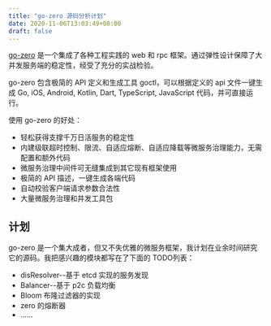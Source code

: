```yaml
---
title: "go-zero 源码分析计划"
date: 2020-11-06T13:03:49+08:00
draft: false
---
```


[go-zero](https://github.com/tal-tech/go-zero) 是一个集成了各种工程实践的 web 和 rpc 框架。通过弹性设计保障了大并发服务端的稳定性，经受了充分的实战检验。

go-zero 包含极简的 API 定义和生成工具 goctl，可以根据定义的 api 文件一键生成 Go, iOS, Android, Kotlin, Dart, TypeScript, JavaScript 代码，并可直接运行。

使用 go-zero 的好处：

- 轻松获得支撑千万日活服务的稳定性
- 内建级联超时控制、限流、自适应熔断、自适应降载等微服务治理能力，无需配置和额外代码
- 微服务治理中间件可无缝集成到其它现有框架使用
- 极简的 API 描述，一键生成各端代码
- 自动校验客户端请求参数合法性
- 大量微服务治理和并发工具包



## 计划

go-zero 是一个集大成者，但又不失优雅的微服务框架，我计划在业余时间研究它的源码。我把感兴趣的模块都写在了下面的 TODO列表：

- disResolver--基于 etcd 实现的服务发现
- Balancer--基于 p2c 负载均衡
- Bloom 布隆过滤器的实现
- zero 的熔断器
- ......

